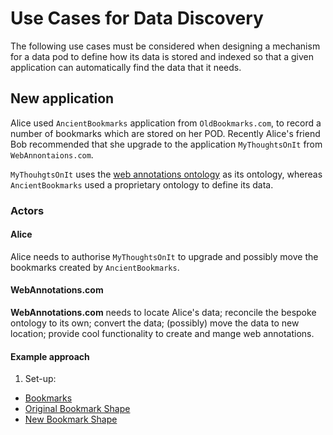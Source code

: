 # Use Cases for Data Discovery

The following use cases must be considered when designing a mechanism for a data pod to define how its data is stored and indexed so that a given application can automatically find the data that it needs.

## New application

Alice used `AncientBookmarks` application from `OldBookmarks.com`, to record a number of bookmarks which are stored on her POD.  Recently Alice's friend Bob recommended that she upgrade to the application `MyThoughtsOnIt` from `WebAnnontaions.com`.

`MyThouhgtsOnIt` uses the [web annotations ontology](https://www.w3.org/TR/annotation-vocab/#motivation) as its ontology, 
whereas `AncientBookmarks` used a proprietary ontology to define its data.

### Actors

#### Alice

Alice needs to authorise `MyThoughtsOnIt` to upgrade and possibly move the bookmarks created by `AncientBookmarks`.

#### WebAnnotations.com

**WebAnnotations.com** needs to locate Alice's data; reconcile the bespoke ontology to its own; 
convert the data; (possibly) move the data to new location; 
provide cool functionality to create and mange web annotations.

#### Example approach

1. Set-up:

- [Bookmarks](https://anvil1.inrupt.net/public/bookmarks.ttl)
- [Original Bookmark Shape](https://storage.googleapis.com/anvil_apps_support_data/BookmarkShape.ttl)
- [New Bookmark Shape](https://storage.googleapis.com/anvil_apps_support_data/WebAnnotationShape.ttl)